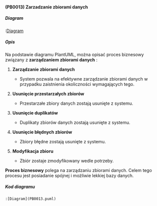 #### (PB0013) Zarzadzanie zbiorami danych

##### Diagram

:[Diagram](PB0013.puml)


##### Opis

Na podstawie diagramu PlantUML, można opisać proces biznesowy związany z **zarządzaniem zbiorami danych** :

1. **Zarządzanie zbiorami danych**
   - System pozwala na efektywne zarządzanie zbiorami danych w przypadku zaistnienia okoliczności wymagających tego. 

2. **Usunięcie przestarzałych zbiorów**
   - Przestarzałe zbiory danych zostają usunięte z systemu.

3. **Usunięcie duplikatów**
   - Duplikaty zbiorów danych zostają usunięte z systemu.

4. **Usunięcie błędnych zbiorów**
   - Zbiory błędne zostają usunięte z systemu.

5. **Modyfikacja zbioru**
   - Zbiór zostaje zmodyfikowany wedle potrzeby.

**Proces biznesowy**  polega na zarządzaniu zbiorami danych. Celem tego procesu jest posiadanie spójnej i możliwie lekkiej bazy danych.


##### Kod diagramu
```
:[Diagram](PB0013.puml)
```
